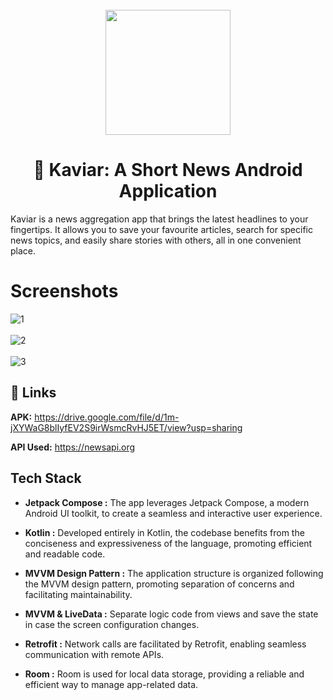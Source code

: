 <div align="center">
</br>
<img src="https://github.com/user-attachments/assets/b0958d8c-64a3-4296-816a-27e6d3f446f2" width="200" />
</div>

<h1 align="center">📰 Kaviar: A Short News Android Application</h1>

Kaviar is a news aggregation app that brings the latest headlines to your fingertips. It allows you to save your favourite articles, search for specific news topics, and easily share stories with others, all in one convenient place.

# Screenshots

![1](https://github.com/sidharth-085/Kaviar-News-App/assets/130606629/543ecf53-83e8-4b84-b1ec-1cf9bb252279)
<br> <br>
![2](https://github.com/sidharth-085/Kaviar-News-App/assets/130606629/9adf29e1-1c2f-4b09-94e3-244ea4e328a3)
<br> <br>
![3](https://github.com/sidharth-085/Kaviar-News-App/assets/130606629/ea923549-cc45-499a-806f-1aae52c4c6cf)
<br>

## 🔗 Links

**APK:** https://drive.google.com/file/d/1m-jXYWaG8blIyfEV2S9irWsmcRvHJ5ET/view?usp=sharing

**API Used:** https://newsapi.org


## Tech Stack

- **Jetpack Compose :** The app leverages Jetpack Compose, a modern Android UI toolkit, to create a seamless and interactive user experience.

- **Kotlin :** Developed entirely in Kotlin, the codebase benefits from the conciseness and expressiveness of the language, promoting efficient and readable code.

- **MVVM Design Pattern :** The application structure is organized following the MVVM design pattern, promoting separation of concerns and facilitating maintainability.

- **MVVM & LiveData :** Separate logic code from views and save the state in case the screen configuration changes.

- **Retrofit :** Network calls are facilitated by Retrofit, enabling seamless communication with remote APIs.

- **Room :** Room is used for local data storage, providing a reliable and efficient way to manage app-related data.


